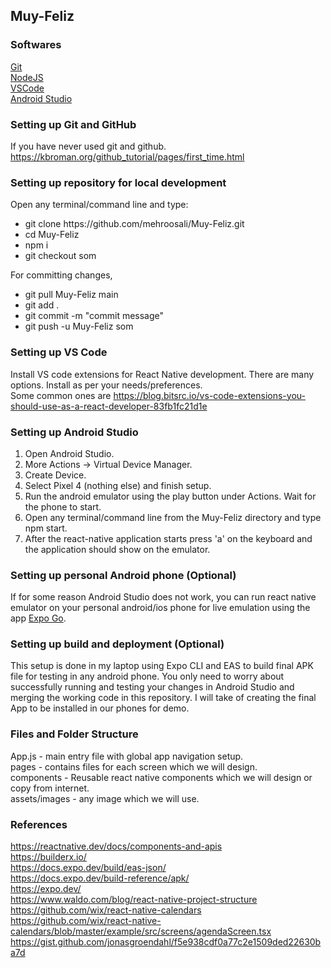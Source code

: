 ## Muy-Feliz

### Softwares

[Git](https://git-scm.com/downloads) <br>
[NodeJS](https://nodejs.org/en/)<br>
[VSCode](https://code.visualstudio.com/)<br>
[Android Studio](https://developer.android.com/studio)<br>

### Setting up Git and GitHub 
If you have never used git and github. <br>
https://kbroman.org/github_tutorial/pages/first_time.html
### Setting up repository for local development
Open any terminal/command line and type:
<ul>
<li> git clone https://github.com/mehroosali/Muy-Feliz.git </li>
<li> cd Muy-Feliz </li>
<li> npm i </li>
<li> git checkout som </li>
</ul>
For committing changes, <br>
<ul>
<li> git pull Muy-Feliz main </li>
<li> git add . </li>
<li> git commit -m "commit message" </li>
<li> git push -u Muy-Feliz som <br>
</ul>

### Setting up VS Code 
Install VS code extensions for React Native development. There are many options. Install as per your needs/preferences. <br>
Some common ones are https://blog.bitsrc.io/vs-code-extensions-you-should-use-as-a-react-developer-83fb1fc21d1e

### Setting up Android Studio
<ol>
<li> Open Android Studio. </li>
<li> More Actions -> Virtual Device Manager. </li>
<li> Create Device. </li>
<li> Select Pixel 4 (nothing else) and finish setup. </li>
<li> Run the android emulator using the play button under Actions. Wait for the phone to start. </li>
<li> Open any terminal/command line from the Muy-Feliz directory and type npm start. </li>
<li> After the react-native application starts press 'a' on the keyboard and the application should show on the emulator. </li>
</ol>

### Setting up personal Android phone (Optional)
If for some reason Android Studio does not work, you can run react native emulator on your personal android/ios phone for live emulation using the app [Expo Go](https://expo.dev/client).

### Setting up build and deployment (Optional)
This setup is done in my laptop using Expo CLI and EAS to build final APK file for testing in any android phone. You only need to worry about successfully running and testing your changes in Android Studio and merging the working code in this repository. I will take of creating the final App to be installed in our phones for demo. 

### Files and Folder Structure
App.js - main entry file with global app navigation setup. <br>
pages - contains files for each screen which we will design. <br>
components - Reusable react native components which we will design or copy from internet.<br>
assets/images - any image which we will use.
### References
https://reactnative.dev/docs/components-and-apis <br>
https://builderx.io/ <br>
https://docs.expo.dev/build/eas-json/ <br>
https://docs.expo.dev/build-reference/apk/ <br>
https://expo.dev/ <br>
https://www.waldo.com/blog/react-native-project-structure <br>
https://github.com/wix/react-native-calendars <br>
https://github.com/wix/react-native-calendars/blob/master/example/src/screens/agendaScreen.tsx <br>
https://gist.github.com/jonasgroendahl/f5e938cdf0a77c2e1509ded22630ba7d <br>